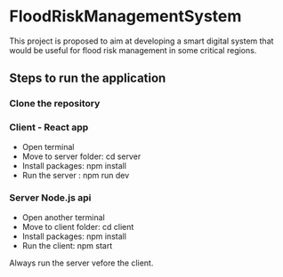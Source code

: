 # FloodRiskManagementSystem
This project is proposed to aim at developing a smart digital system that would be useful for flood risk management in some critical regions.

## Steps to run the application

### Clone the repository

### Client - React app
- Open terminal
- Move to server folder: cd server
- Install packages: npm install
- Run the server : npm run dev

### Server Node.js api
- Open another  terminal 
- Move to client folder: cd client
- Install packages: npm install
- Run the client: npm start

Always run the server vefore the client.
